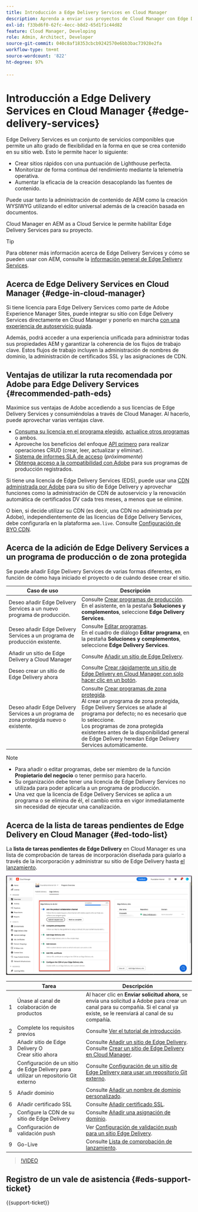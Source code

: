 ```yaml
---
title: Introducción a Edge Delivery Services en Cloud Manager
description: Aprenda a enviar sus proyectos de Cloud Manager con Edge Delivery Services.
exl-id: f33bd6f0-62fc-4ecc-b8d2-65d1f1c44d82
feature: Cloud Manager, Developing
role: Admin, Architect, Developer
source-git-commit: 040c8af18353cbcb9242570e6bb3bac73928e2fa
workflow-type: tm+mt
source-wordcount: '822'
ht-degree: 97%

---
```



# Introducción a Edge Delivery Services en Cloud Manager {#edge-delivery-services}

Edge Delivery Services es un conjunto de servicios componibles que permite un alto grado de flexibilidad en la forma en que se crea contenido en su sitio web. Esto le permite hacer lo siguiente:

* Crear sitios rápidos con una puntuación de Lighthouse perfecta.
* Monitorizar de forma continua del rendimiento mediante la telemetría operativa.
* Aumentar la eficacia de la creación desacoplando las fuentes de contenido.

Puede usar tanto la administración de contenido de AEM como la creación WYSIWYG utilizando el editor universal además de la creación basada en documentos.

Cloud Manager en AEM as a Cloud Service le permite habilitar Edge Delivery Services para su proyecto.

>[!TIP]
>
>Para obtener más información acerca de Edge Delivery Services y cómo se pueden usar con AEM, consulte la [información general de Edge Delivery Services](/help/edge/overview.md).

## Acerca de Edge Delivery Services en Cloud Manager {#edge-in-cloud-manager}

Si tiene licencia para Edge Delivery Services como parte de Adobe Experience Manager Sites, puede integrar su sitio con Edge Delivery Services directamente en Cloud Manager y ponerlo en marcha [con una experiencia de autoservicio guiada](/help/implementing/cloud-manager/getting-access-to-aem-in-cloud/creating-production-programs.md).

Además, podrá acceder a una experiencia unificada para administrar todas sus propiedades AEM y garantizar la coherencia de los flujos de trabajo clave. Estos flujos de trabajo incluyen la administración de nombres de dominio, la administración de certificados SSL y las asignaciones de CDN.

## Ventajas de utilizar la ruta recomendada por Adobe para Edge Delivery Services {#recommended-path-eds}

Maximice sus ventajas de Adobe accediendo a sus licencias de Edge Delivery Services y consumiéndolas a través de Cloud Manager. Al hacerlo, puede aprovechar varias ventajas clave.

* [Consuma su licencia en el programa elegido](/help/implementing/cloud-manager/edge-delivery/add-edge-delivery-site.md), [actualice otros programas](/help/implementing/cloud-manager/edge-delivery/manage-edge-delivery-sites.md) o ambos.
* Aproveche los beneficios del enfoque [API primero](https://developer.adobe.com/experience-cloud/experience-manager-apis/) para realizar operaciones CRUD (crear, leer, actualizar y eliminar).
* [Sistema de informes SLA de acceso](/help/implementing/cloud-manager/sla-reporting.md) (*próximamente*)
* [Obtenga acceso a la compatibilidad con Adobe](/help/edge/overview.md#support-ticket) para sus programas de producción registrados.

Si tiene una licencia de Edge Delivery Services (EDS), puede usar una [CDN administrada por Adobe](/help/implementing/dispatcher/cdn.md#aem-managed-cdn) para su sitio de Edge Delivery y aprovechar funciones como la administración de CDN de autoservicio y la renovación automática de certificados DV cada tres meses, a menos que se elimine.

O bien, si decide utilizar su CDN (es decir, una CDN no administrada por Adobe), independientemente de las licencias de Edge Delivery Services, debe configurarla en la plataforma `aem.live`. Consulte [Configuración de BYO CDN](https://www.aem.live/docs/byo-cdn-setup).


## Acerca de la adición de Edge Delivery Services a un programa de producción o de zona protegida

Se puede añadir Edge Delivery Services de varias formas diferentes, en función de cómo haya iniciado el proyecto o de cuándo desee crear el sitio.

| Caso de uso | Descripción |
| --- | --- |
| Deseo añadir Edge Delivery Services a un nuevo programa de producción. | Consulte [Crear programas de producción](/help/implementing/cloud-manager/getting-access-to-aem-in-cloud/creating-production-programs.md).<br>En el asistente, en la pestaña **Soluciones y complementos**, seleccione **Edge Delivery Services**. |
| Deseo añadir Edge Delivery Services a un programa de producción existente. | Consulte [Editar programas](/help/implementing/cloud-manager/getting-access-to-aem-in-cloud/editing-programs.md).<br>En el cuadro de diálogo **Editar programa**, en la pestaña **Soluciones y complementos**, seleccione **Edge Delivery Services**. |
| Añadir un sitio de Edge Delivery a Cloud Manager | Consulte [Añadir un sitio de Edge Delivery](/help/implementing/cloud-manager/edge-delivery/add-edge-delivery-site.md). |
| Deseo crear un sitio de Edge Delivery ahora | Consulte [Crear rápidamente un sitio de Edge Delivery en Cloud Manager con solo hacer clic en un botón](/help/implementing/cloud-manager/edge-delivery/create-edge-delivery-site.md). |
| Deseo añadir Edge Delivery Services a un programa de zona protegida nuevo o existente. | Consulte [Crear programas de zona protegida](/help/implementing/cloud-manager/getting-access-to-aem-in-cloud/creating-sandbox-programs.md).<br>Al crear un programa de zona protegida, Edge Delivery Services se añade al programa por defecto; no es necesario que lo seleccione.<br>Los programas de zona protegida existentes antes de la disponibilidad general de Edge Delivery heredan Edge Delivery Services automáticamente. |

>[!NOTE]
>
>* Para añadir o editar programas, debe ser miembro de la función **Propietario del negocio** o tener permiso para hacerlo.
>* Su organización debe tener una licencia de Edge Delivery Services no utilizada para poder aplicarla a un programa de producción.
>* Una vez que la licencia de Edge Delivery Services se aplica a un programa o se elimina de él, el cambio entra en vigor inmediatamente sin necesidad de ejecutar una canalización.


## Acerca de la lista de tareas pendientes de Edge Delivery en Cloud Manager {#ed-todo-list}

<!-- &#x2460; for "1" inside circle -->

La **lista de tareas pendientes de Edge Delivery** en Cloud Manager es una lista de comprobación de tareas de incorporación diseñada para guiarlo a través de la incorporación y administrar su sitio de Edge Delivery hasta [el lanzamiento](/help/journey-onboarding/go-live-checklist.md).

![Lista de tareas pendientes del sitio de Edge Delivery en Cloud Manager.](/help/implementing/cloud-manager/assets/cm-eds-todo-list.png)

|   | Tarea | Descripción |
| --- | --- | --- |
| 1 | Únase al canal de colaboración de productos | Al hacer clic en **Enviar solicitud ahora**, se envía una solicitud a Adobe para crear un canal para su compañía. Si el canal ya existe, se le reenviará al canal de su compañía. |
| 2 | Complete los requisitos previos | Consulte [Ver el tutorial de introducción](https://www.aem.live/developer/tutorial). |
| 3 | Añadir sitio de Edge Delivery O <br>Crear sitio ahora | Consulte [Añadir un sitio de Edge Delivery](#eds-add-site).<br>Consulte [Crear un sitio de Edge Delivery en Cloud Manager](/help/implementing/cloud-manager/edge-delivery/create-edge-delivery-site.md). |
| 4 | Configuración de un sitio de Edge Delivery para utilizar un repositorio Git externo | Consulte [Configuración de un sitio de Edge Delivery para usar un repositorio Git externo](/help/implementing/cloud-manager/edge-delivery/config-edge-delivery-site-with-byog.md). |
| 5 | Añadir dominio | Consulte [Añadir un nombre de dominio personalizado](/help/implementing/cloud-manager/custom-domain-names/add-custom-domain-name.md). |
| 6 | Añadir certificado SSL | Consulte [Añadir certificado SSL](/help/implementing/cloud-manager/managing-ssl-certifications/add-ssl-certificate.md). |
| 7 | Configure la CDN de su sitio de Edge Delivery | Consulte [Añadir una asignación de dominio](/help/implementing/cloud-manager/domain-mappings/add-domain-mapping.md). |
| 8 | Configuración de validación push | Ver [Configuración de validación push para un sitio Edge Delivery](/help/implementing/cloud-manager/edge-delivery/cdn-setup-push-invalidation.md). |
| 9 | Go-Live | Consulte [Lista de comprobación de lanzamiento](/help/edge/docs/go-live-checklist.md). |

>[!VIDEO](https://video.tv.adobe.com/v/3428020?learn=on)

## Registro de un vale de asistencia {#eds-support-ticket}

{{support-ticket}}



